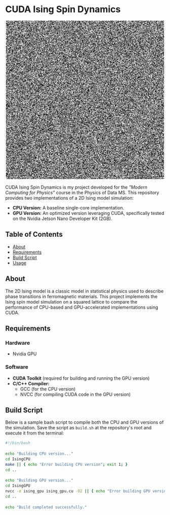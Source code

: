 # CUDA Ising Spin Dynamics

<div align="center">
  <img src="Plots/ising_animation.gif" alt="Ising Model Simulation Animation" width="500"/>
</div>

CUDA Ising Spin Dynamics is my project developed for the _"Modern Computing for Physics"_ course in the Physics of Data MS. This repository provides two implementations of a 2D Ising model simulation:

- **CPU Version:** A baseline single-core implementation.
- **GPU Version:** An optimized version leveraging CUDA, specifically tested on the Nvidia Jetson Nano Developer Kit (2GB).

## Table of Contents

- [About](#about)
- [Requirements](#requirements)
- [Build Script](#build-script)
- [Usage](#usage)

## About

The 2D Ising model is a classic model in statistical physics used to describe phase transitions in ferromagnetic materials. This project implements the Ising spin model simulation on a squared lattice to compare the performance of CPU-based and GPU-accelerated implementations using CUDA.

## Requirements

### Hardware
- Nvidia GPU

### Software
- **CUDA Toolkit** (required for building and running the GPU version)
- **C/C++ Compiler:**
  - GCC (for the CPU version)
  - NVCC (for compiling CUDA code in the GPU version)

## Build Script

Below is a sample bash script to compile both the CPU and GPU versions of the simulation. Save the script as `build.sh` at the repository's root and execute it from the terminal:

```bash
#!/bin/bash

echo "Building CPU version..."
cd IsingCPU
make || { echo "Error building CPU version"; exit 1; }
cd ..

echo "Building GPU version..."
cd IsingGPU
nvcc -o ising_gpu ising_gpu.cu -O2 || { echo "Error building GPU version"; exit 1; }
cd ..

echo "Build completed successfully."

